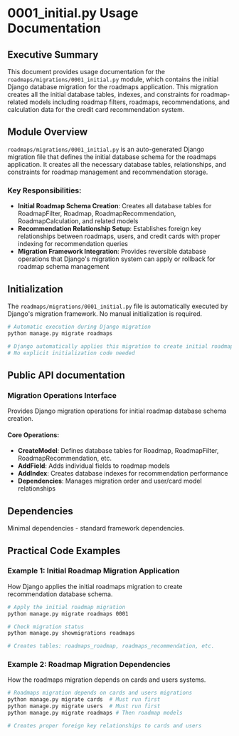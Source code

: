 # 0001_initial.py Usage Documentation

## Executive Summary
This document provides usage documentation for the `roadmaps/migrations/0001_initial.py` module, which contains the initial Django database migration for the roadmaps application. This migration creates all the initial database tables, indexes, and constraints for roadmap-related models including roadmap filters, roadmaps, recommendations, and calculation data for the credit card recommendation system.

## Module Overview
`roadmaps/migrations/0001_initial.py` is an auto-generated Django migration file that defines the initial database schema for the roadmaps application. It creates all the necessary database tables, relationships, and constraints for roadmap management and recommendation storage.

### Key Responsibilities:
- **Initial Roadmap Schema Creation**: Creates all database tables for RoadmapFilter, Roadmap, RoadmapRecommendation, RoadmapCalculation, and related models
- **Recommendation Relationship Setup**: Establishes foreign key relationships between roadmaps, users, and credit cards with proper indexing for recommendation queries
- **Migration Framework Integration**: Provides reversible database operations that Django's migration system can apply or rollback for roadmap schema management


## Initialization
The `roadmaps/migrations/0001_initial.py` file is automatically executed by Django's migration framework. No manual initialization is required.

```python
# Automatic execution during Django migration
python manage.py migrate roadmaps

# Django automatically applies this migration to create initial roadmap schema
# No explicit initialization code needed
```

## Public API documentation

### Migration Operations Interface
Provides Django migration operations for initial roadmap database schema creation.

#### Core Operations:
- **CreateModel**: Defines database tables for Roadmap, RoadmapFilter, RoadmapRecommendation, etc.
- **AddField**: Adds individual fields to roadmap models
- **AddIndex**: Creates database indexes for recommendation performance
- **Dependencies**: Manages migration order and user/card model relationships

## Dependencies
Minimal dependencies - standard framework dependencies.

## Practical Code Examples

### Example 1: Initial Roadmap Migration Application
How Django applies the initial roadmaps migration to create recommendation database schema.

```bash
# Apply the initial roadmap migration
python manage.py migrate roadmaps 0001

# Check migration status
python manage.py showmigrations roadmaps

# Creates tables: roadmaps_roadmap, roadmaps_recommendation, etc.
```

### Example 2: Roadmap Migration Dependencies
How the roadmaps migration depends on cards and users systems.

```bash
# Roadmaps migration depends on cards and users migrations
python manage.py migrate cards  # Must run first
python manage.py migrate users  # Must run first
python manage.py migrate roadmaps # Then roadmap models

# Creates proper foreign key relationships to cards and users
```

